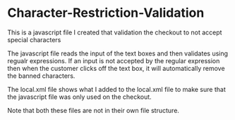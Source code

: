 # Character-Restriction-Validation
This is a javascript file I created that validation the checkout to not accept special characters

The javascript file reads the input of the text boxes and then validates using regualr expressions.
If an input is not accepted by the regular expression then when the customer clicks off the text box, it will automatically remove the banned characters.

The local.xml file shows what I added to the local.xml file to make sure that the javascript file was only used on the checkout.

Note that both these files are not in their own file structure.
